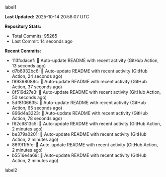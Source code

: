 
label1 
<!-- ACTIVITY_START -->
**Last Updated:** 2025-10-14 20:58:07 UTC

**Repository Stats:**
- Total Commits: 95265
- Last Commit: 14 seconds ago

**Recent Commits:**
- 113fcdacef: 🤖 Auto-update README with recent activity (GitHub Action, 13 seconds ago)
- d7b8932bc6: 🤖 Auto-update README with recent activity (GitHub Action, 24 seconds ago)
- f89398088c: 🤖 Auto-update README with recent activity (GitHub Action, 37 seconds ago)
- 8f519d27e3: 🤖 Auto-update README with recent activity (GitHub Action, 50 seconds ago)
- 5df8106635: 🤖 Auto-update README with recent activity (GitHub Action, 65 seconds ago)
- 896d4a3223: 🤖 Auto-update README with recent activity (GitHub Action, 78 seconds ago)
- f62c6813c5: 🤖 Auto-update README with recent activity (GitHub Action, 2 minutes ago)
- be379a0201: 🤖 Auto-update README with recent activity (GitHub Action, 2 minutes ago)
- 86f9f1f5fc: 🤖 Auto-update README with recent activity (GitHub Action, 2 minutes ago)
- b5516e4a69: 🤖 Auto-update README with recent activity (GitHub Action, 2 minutes ago)
<!-- ACTIVITY_END -->

label2

